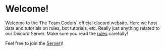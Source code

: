 # Welcome!

Welcome to the The Team Coders' official discord website. Here we host data and tutorials on rules, bot tutorials, etc. Really just anything related to our Discord Server. Make sure you read the [rules](#/Rules) carefully!

Feel free to join the [Server](https://discord.gg/Una9Fwj))!